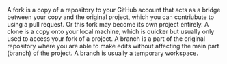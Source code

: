 A fork is a copy of a repository to your GitHub account that acts as a bridge between your copy and the original project, which you can contriubute to using a pull request.
Or this fork may become its own project entirely.
A clone is a copy onto your local machine, which is quicker but usually only used to access your fork of a project.
A branch is a part of the original repository where you are able to make edits without affecting the main part (branch) of the project. A branch is usually a temporary workspace.
